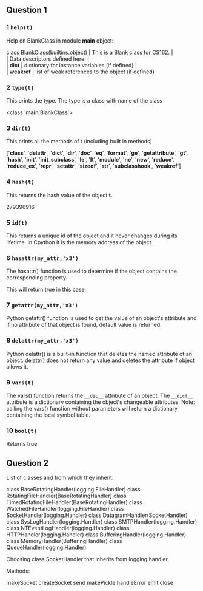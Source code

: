 ## Question 1

### 1 `help(t)`

Help on BlankClass in module __main__ object:

class BlankClass(builtins.object)
 |  This is a Blank class for CS162.
 |  
 |  Data descriptors defined here:
 |  
 |  __dict__
 |      dictionary for instance variables (if defined)
 |  
 |  __weakref__
 |      list of weak references to the object (if defined)

### 2 `type(t)`

This prints the type. The type is a class with name of the class

<class '__main__.BlankClass'>


### 3 `dir(t)`

This prints all the methods of t (including built in methods)

['__class__', '__delattr__', '__dict__', '__dir__', '__doc__', '__eq__', '__format__', '__ge__', '__getattribute__', '__gt__', '__hash__', '__init__', '__init_subclass__', '__le__', '__lt__', '__module__', '__ne__', '__new__', '__reduce__', '__reduce_ex__', '__repr__', '__setattr__', '__sizeof__', '__str__', '__subclasshook__', '__weakref__']


### 4 `hash(t)`

This returns the hash value of the object __t__. 

279396916


### 5 `id(t)`

This returns a unique id of the object and it never changes during its lifetime. In Cpython it is the memory address of the object.


### 6 `hasattr(my_attr,'x3')`

The hasattr() function is used to determine if the object contains the corresponding property.

This will return true in this case.


### 7 `getattr(my_attr,'x3')`

Python getattr() function is used to get the value of an object's attribute and if no attribute of that object is found, default value is returned.


### 8 `delattr(my_attr,'x3')`

Python delattr() is a built-in function that deletes the named attribute of an object. delattr() does not return any value and deletes the attribute if object allows it.


### 9 `vars(t)`

The vars() function returns the `__dic__` attribute of an object. The `__dict__` attribute is a dictionary containing the object's changeable attributes. Note: calling the vars() function without parameters will return a dictionary containing the local symbol table.


### 10 `bool(t)`

Returns true
    


## Question 2

List of classes and from which they inherit:

class BaseRotatingHandler(logging.FileHandler)
class RotatingFileHandler(BaseRotatingHandler)
class TimedRotatingFileHandler(BaseRotatingHandler)
class WatchedFileHandler(logging.FileHandler)
class SocketHandler(logging.Handler)
class DatagramHandler(SocketHandler)
class SysLogHandler(logging.Handler)
class SMTPHandler(logging.Handler)
class NTEventLogHandler(logging.Handler)
class HTTPHandler(logging.Handler)
class BufferingHandler(logging.Handler)
class MemoryHandler(BufferingHandler)
class QueueHandler(logging.Handler)




Choosing class SocketHandler that inherits from logging.handler

Methods:

makeSocket
createSocket
send
makePickle
handleError
emit
close

